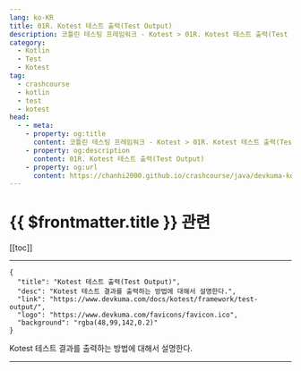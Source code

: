 ```yaml
---
lang: ko-KR
title: 01R. Kotest 테스트 출력(Test Output)
description: 코틀린 테스팅 프레임워크 - Kotest > 01R. Kotest 테스트 출력(Test Output)
category: 
  - Kotlin
  - Test
  - Kotest
tag: 
  - crashcourse
  - kotlin
  - test
  - kotest
head:
  - - meta:
    - property: og:title
      content: 코틀린 테스팅 프레임워크 - Kotest > 01R. Kotest 테스트 출력(Test Output)
    - property: og:description
      content: 01R. Kotest 테스트 출력(Test Output)
    - property: og:url
      content: https://chanhi2000.github.io/crashcourse/java/devkuma-kotest/01-kotest-framework/01R.html
---
```


# {{ $frontmatter.title }} 관련

[[toc]]

---

```component VPCard
{
  "title": "Kotest 테스트 출력(Test Output)",
  "desc": "Kotest 테스트 결과를 출력하는 방법에 대해서 설명한다.",
  "link": "https://www.devkuma.com/docs/kotest/framework/test-output/",
  "logo": "https://www.devkuma.com/favicons/favicon.ico",
  "background": "rgba(48,99,142,0.2)"
}
```

Kotest 테스트 결과를 출력하는 방법에 대해서 설명한다.

---

<TagLinks />